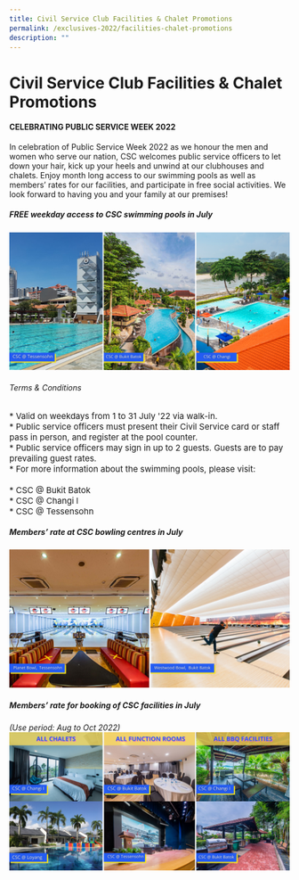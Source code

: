 ```yaml
---
title: Civil Service Club Facilities & Chalet Promotions
permalink: /exclusives-2022/facilities-chalet-promotions
description: ""
---
```

# Civil Service Club Facilities & Chalet Promotions

#### CELEBRATING PUBLIC SERVICE WEEK 2022
In celebration of Public Service Week 2022 as we honour the men and women who serve our nation, CSC 
welcomes public service officers to let down your hair, kick up your heels and unwind at our clubhouses 
and chalets. Enjoy month long access to our swimming pools as well as members’ rates for our facilities, 
and participate in free social activities. We look forward to having you and your family at our premises!


##### FREE weekday access to CSC swimming pools in July
![CSC swimming pools](/images/CSC%20swimming%20poolsbowlingfunction%201.png)

###### Terms & Conditions 
<p style="font-size:15px">
* Valid on weekdays from 1 to 31 July '22 via walk-in.<br>
* Public service officers must present their Civil Service card or staff pass in person, and register at the pool counter. <br>
* Public service officers may sign in up to 2 guests. Guests are to pay prevailing guest rates.<br>
* For more information about the swimming pools, please visit: <br><br>
* CSC @ Bukit Batok<br>
* CSC @ Changi l<br>
* CSC @ Tessensohn<br>

##### Members’ rate at CSC bowling centres in July
![CSC bowling](/images/CSC%20bowling%20(2).png)

##### Members’ rate for booking of CSC facilities in July 
*(Use period: Aug to Oct 2022)*
![CSC function rooms](/images/CSC%20swimming%20poolsbowlingfunction%203.png)